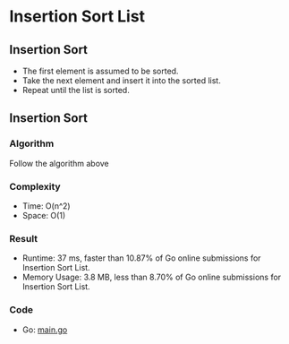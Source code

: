 # Insertion Sort List



## Insertion Sort

- The first element is assumed to be sorted.
- Take the next element and insert it into the sorted list.
- Repeat until the list is sorted.



## Insertion Sort



### Algorithm

Follow the algorithm above


### Complexity

- Time: O(n^2)
- Space: O(1)


### Result

- Runtime: 37 ms, faster than 10.87% of Go online submissions for Insertion Sort List.
- Memory Usage: 3.8 MB, less than 8.70% of Go online submissions for Insertion Sort List.


### Code

- Go: [main.go](#maingo)